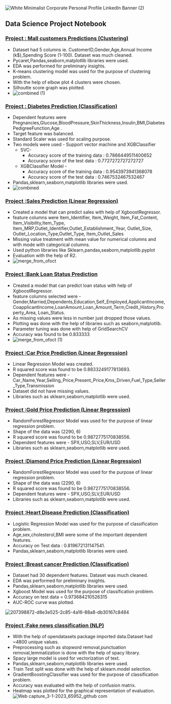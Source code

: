 
![White Minimalist Corporate Personal Profile LinkedIn Banner (2)](https://user-images.githubusercontent.com/115975748/212833352-ba952d97-9caa-4ff7-b8d9-d5a49bca9191.png)

## Data Science Project Notebook

### [Project : Mall customers Predictions (Clustering)](https://github.com/sagarpatiler/machine_learning/blob/main/clustering_mall_customers_pyc.ipynb) 
* Dataset had 5 columns ie. CustomerID,Gender,Age,Annual Income (k$),Spending Score (1-100). Dataset was much cleaned.
* Pycaret,Pandas,seaborn,matplotlib libraries were used.
* EDA was performed for preliminary insights.
* K-means clustering model was used for the purpose of clustering problem.
* With the help of elbow plot 4 clusters were chosen.
* Silhoutte score graph was plotted.
* ![combined (1)](https://user-images.githubusercontent.com/115975748/208020818-671d2c79-43bb-4414-ad2d-fb01a07a10cc.jpg)

### [Project : Diabetes Prediction (Classification)](https://github.com/sagarpatiler/machine_learning/blob/main/health_proj_1_diabetes_prediction.ipynb) 
* Dependent features were Pregnancies,Glucose,BloodPressure,SkinThickness,Insulin,BMI,DiabetesPedigreeFunction,Age .
* Target feature was balanced.
* Standard Scaler was used for scaling purpose.
* Two models were used - Support vector machine and XGBClassifier
  * SVC-
    * Accuracy score of the training data :  0.7866449511400652
    * Accuracy score of the test data :  0.7727272727272727
  * XGBClassifier Model -
    * Accuracy score of the training data :  0.9543973941368078 
    * Accuracy score of the test data :  0.7467532467532467
* Pandas,sklearn,seaborn,matplotlib libraries were used.
* ![combined](https://user-images.githubusercontent.com/115975748/207767068-383517fa-4fd9-4fed-9319-e4d696b9c48b.jpg)

### [Project :Sales Prediction (Linear Regression)](https://github.com/sagarpatiler/machine_learning/blob/main/Sales_Prediction.ipynb) 
* Created a model that can predict sales with help of XgboostRegressor.
* feature columns were Item_Identifier, Item_Weight, Item_Fat_Content, Item_Visibility,Item_Type, Item_MRP,Outlet_Identifier,Outlet_Establishment_Year, Outlet_Size, Outlet_Location_Type,Outlet_Type, Item_Outlet_Sales
* Missing value treatment with mean value for numerical columns and with mode with categorical columns.
* Used python libraries like Sklearn,pandas,seaborn,matplotlib.pyplot
* Evaluation with the help of R2.
* ![merge_from_ofoct](https://user-images.githubusercontent.com/115975748/207768079-f7716e8f-e94b-4cff-8f2d-75c6730018a6.jpg)


### [Project :Bank Loan Status Prediction](https://github.com/sagarpatiler/machine_learning/blob/main/Banks_1_loan_status_prediction.ipynb) 
* Created a model that can predict loan status with help of XgboostRegressor.
* feature columns selected  were -Gender,Married,Dependents,Education,Self_Employed,ApplicantIncome,CoapplicantIncome,LoanAmount,Loan_Amount_Term,Credit_History,Property_Area, Loan_Status.
* As missing values were less in number just dropped those values.
* Plotting was done with the help of libraries such as seaborn,matplotlib.
* Parameter tuning was done with help of GridSearchCV
* Accuracy was found to be  0.833333
* ![merge_from_ofoct (1)](https://user-images.githubusercontent.com/115975748/207770005-d91022ee-654c-4c52-86c8-be43d03d8e03.jpg)


### [Project :Car Price Prediction (Linear Regression)](https://github.com/sagarpatiler/machine_learning/blob/main/car_price_prediction_.ipynb) 
* Linear Regression Model was created.
* R squared score  was found to be  0.8833249177813693.
* Dependent features were - Car_Name,Year,Selling_Price,Present_Price,Kms_Driven,Fuel_Type,Seller_Type,Transmission 
* Dataset did not have missing values.
* Libraries such as sklearn,seaborn,matplotlib were used.

### [Project :Gold Price Prediction (Linear Regression)](https://github.com/sagarpatiler/machine_learning/blob/main/gold_price_prediction.ipynb) 
* RandomForestRegressor Model was used for the purpose of linear regression problem.
* Shape of the data was (2290, 6)
* R squared score  was found to be 0.9872775170838556.
* Dependent features were - SPX,USO,SLV,EUR/USD 
* Libraries such as sklearn,seaborn,matplotlib were used.

### [Project :Diamond Price Prediction (Linear Regression)](https://github.com/sagarpatiler/machine_learning/blob/main/diamond_price_pred_pyc.ipynb) 
* RandomForestRegressor Model was used for the purpose of linear regression problem.
* Shape of the data was (2290, 6)
* R squared score  was found to be 0.9872775170838556.
* Dependent features were - SPX,USO,SLV,EUR/USD 
* Libraries such as sklearn,seaborn,matplotlib were used.

### [Project :Heart Disease Prediction (Classification)](https://github.com/sagarpatiler/machine_learning/blob/main/health_proj_2_heart_disease_prediction.ipynb) 
* Logistic Regression Model was used for the purpose of classification problem.
* Age,sex,cholesterol,BMI were some of the important dependent features.
* Accuracy on Test data :  0.819672131147541. 
* Pandas,sklearn,seaborn,matplotlib libraries were used.

### [Project :Breast cancer Prediction (Classification)](https://github.com/sagarpatiler/machine_learning/blob/main/health_3_breast_cancer_prediction.ipynb) 
* Dataset had 30 dependent features. Dataset was much cleaned.
* EDA was performed for preliminary insights.
* Pandas,sklearn,seaborn,matplotlib libraries were used.
* Xgboost Model was used for the purpose of classification problem.
* Accuracy on test data =  0.973684210526315
* AUC-ROC curve was plotted.


![207398872-d8e3e525-2c85-4a16-88a8-db30167c8484](https://user-images.githubusercontent.com/115975748/210292433-f8cb53c4-fc5f-439f-adad-f21f68feccc9.jpg)


### [Project :Fake news classification (NLP)](https://github.com/sagarpatiler/machine_learning/blob/main/health_3_breast_cancer_prediction.ipynb) 
* With the help of opendatasets package imported data.Dataset had ~4800 unique values.
* Preprocessing such as stopword removal,punctuation removal,lemmatization is done with the help of spacy library.
* Spacy large model is used for vectorization of text.
* Pandas,sklearn,seaborn,matplotlib libraries were used.
* Train Test split was done with the help of sklearn.model selection.
* GradientBoostingClassifier was used for the purpose of classification problem.
* Accuracy was evaluated with the help of confusion matrix.
* Heatmap was plotted for the graphical representation of evaluation. 
![Web capture_3-1-2023_65952_github com](https://user-images.githubusercontent.com/115975748/210291244-971cd3fd-c9b1-474d-950a-14ca757b2af3.jpg)

























